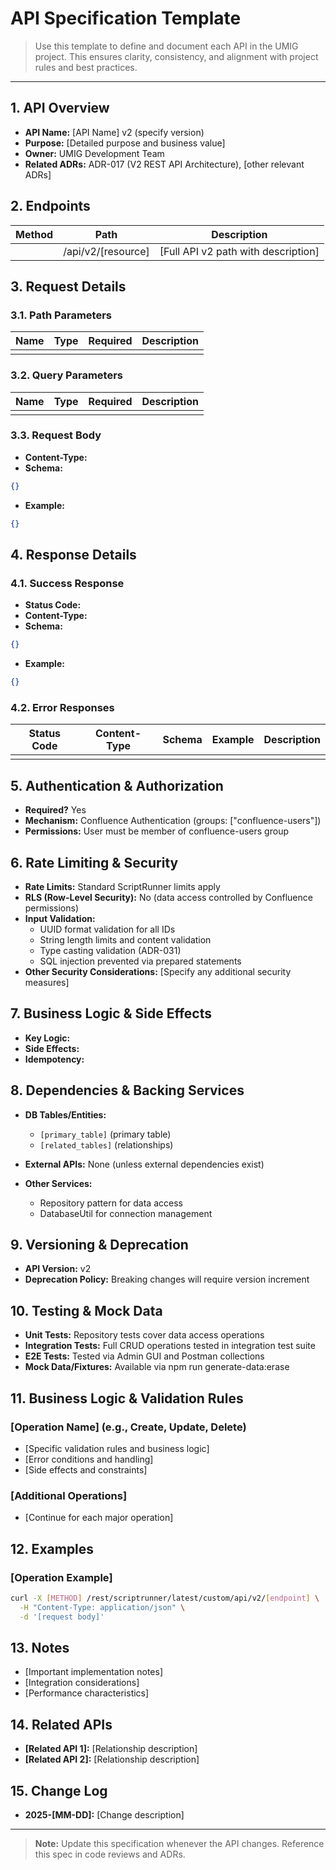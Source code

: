 # API Specification Template

> Use this template to define and document each API in the UMIG project. This ensures clarity, consistency, and alignment with project rules and best practices.

---

## 1. API Overview

- **API Name:** [API Name] v2 (specify version)
- **Purpose:** [Detailed purpose and business value]
- **Owner:** UMIG Development Team
- **Related ADRs:** ADR-017 (V2 REST API Architecture), [other relevant ADRs]

## 2. Endpoints

| Method | Path               | Description                         |
| ------ | ------------------ | ----------------------------------- |
|        | /api/v2/[resource] | [Full API v2 path with description] |

## 3. Request Details

### 3.1. Path Parameters

| Name | Type | Required | Description |
| ---- | ---- | -------- | ----------- |
|      |      |          |             |

### 3.2. Query Parameters

| Name | Type | Required | Description |
| ---- | ---- | -------- | ----------- |
|      |      |          |             |

### 3.3. Request Body

- **Content-Type:**
- **Schema:**

```json
{}
```

- **Example:**

```json
{}
```

## 4. Response Details

### 4.1. Success Response

- **Status Code:**
- **Content-Type:**
- **Schema:**

```json
{}
```

- **Example:**

```json
{}
```

### 4.2. Error Responses

| Status Code | Content-Type | Schema | Example | Description |
| ----------- | ------------ | ------ | ------- | ----------- |
|             |              |        |         |             |

## 5. Authentication & Authorization

- **Required?** Yes
- **Mechanism:** Confluence Authentication (groups: ["confluence-users"])
- **Permissions:** User must be member of confluence-users group

## 6. Rate Limiting & Security

- **Rate Limits:** Standard ScriptRunner limits apply
- **RLS (Row-Level Security):** No (data access controlled by Confluence permissions)
- **Input Validation:**
  - UUID format validation for all IDs
  - String length limits and content validation
  - Type casting validation (ADR-031)
  - SQL injection prevented via prepared statements
- **Other Security Considerations:** [Specify any additional security measures]

## 7. Business Logic & Side Effects

- **Key Logic:**
- **Side Effects:**
- **Idempotency:**

## 8. Dependencies & Backing Services

- **DB Tables/Entities:**
  - `[primary_table]` (primary table)
  - `[related_tables]` (relationships)

- **External APIs:** None (unless external dependencies exist)
- **Other Services:**
  - Repository pattern for data access
  - DatabaseUtil for connection management

## 9. Versioning & Deprecation

- **API Version:** v2
- **Deprecation Policy:** Breaking changes will require version increment

## 10. Testing & Mock Data

- **Unit Tests:** Repository tests cover data access operations
- **Integration Tests:** Full CRUD operations tested in integration test suite
- **E2E Tests:** Tested via Admin GUI and Postman collections
- **Mock Data/Fixtures:** Available via npm run generate-data:erase

## 11. Business Logic & Validation Rules

### [Operation Name] (e.g., Create, Update, Delete)

- [Specific validation rules and business logic]
- [Error conditions and handling]
- [Side effects and constraints]

### [Additional Operations]

- [Continue for each major operation]

## 12. Examples

### [Operation Example]

```bash
curl -X [METHOD] /rest/scriptrunner/latest/custom/api/v2/[endpoint] \
  -H "Content-Type: application/json" \
  -d '[request body]'
```

## 13. Notes

- [Important implementation notes]
- [Integration considerations]
- [Performance characteristics]

## 14. Related APIs

- **[Related API 1]:** [Relationship description]
- **[Related API 2]:** [Relationship description]

## 15. Change Log

- **2025-[MM-DD]:** [Change description]

---

> **Note:** Update this specification whenever the API changes. Reference this spec in code reviews and ADRs.
